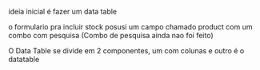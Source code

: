 

ideia inicial é fazer um data table

o formulario pra incluir stock  posusi um campo chamado product com um combo com pesquisa (Combo de pesquisa ainda nao foi feito)

O Data Table se divide em 2 componentes, um com colunas e outro é o datatable